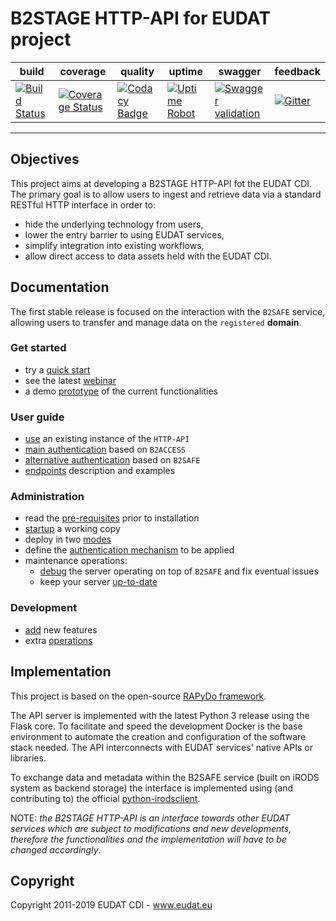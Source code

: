 # B2STAGE HTTP-API for EUDAT project

| build | coverage | quality | uptime | swagger | feedback |
| --- | --- | --- | --- | --- | --- |
| [![Build Status](https://travis-ci.org/EUDAT-B2STAGE/http-api.svg?branch=master)](https://travis-ci.org/EUDAT-B2STAGE/http-api) | [![Coverage Status](https://coveralls.io/repos/github/EUDAT-B2STAGE/http-api/badge.svg?branch=master)](https://coveralls.io/github/EUDAT-B2STAGE/http-api?branch=master) | [![Codacy Badge](https://api.codacy.com/project/badge/Grade/3d59eae46ec040008a99116396229dff)](https://www.codacy.com/app/EUDAT/http-api?utm_source=github.com&amp;utm_medium=referral&amp;utm_content=EUDAT-B2STAGE/http-api&amp;utm_campaign=Badge_Grade) | [![Uptime Robot](https://img.shields.io/uptimerobot/ratio/m778586640-4e31f2b00e90bce508dcdf33.svg?maxAge=2592000)](https://stats.uptimerobot.com/xGG9gTK3q) | [![Swagger validation](https://img.shields.io/swagger/valid/2.0/https/b2stage-test.cineca.it/api/specs.svg)](http://petstore.swagger.io/?url=https://b2stage-test.cineca.it/api/specs&docExpansion=none) | [![Gitter](https://badges.gitter.im/EUDAT-B2STAGE/http-api.svg)](https://gitter.im/EUDAT-B2STAGE/http-api?utm_source=badge&utm_medium=badge&utm_campaign=pr-badge) |

---

## Objectives ##

This project aims at developing a B2STAGE HTTP-API fot the EUDAT CDI.
The primary goal is to allow users to ingest and retrieve data via a standard RESTful HTTP interface in order to:

-   hide the underlying technology from users,
-   lower the entry barrier to using EUDAT services,
-   simplify integration into existing workflows,
-   allow direct access to data assets held with the EUDAT CDI.
<!--
Over the EUDAT2020 project other functionalities will be added: the development road map is available on the [EUDAT Wiki](https://confluence.csc.fi/display/EUDAT2/Service+building+roadmap)
-->


## Documentation ##

The first stable release is focused on the interaction with the `B2SAFE` service, allowing users to transfer and manage data on the `registered` **domain**.

### Get started ###

-   try a [quick start](docs/quick_start.md)
-   see the latest [webinar](https://pdonorio.github.io/chapters/webinars/b2stage)
-   a demo [prototype](docs/prototype.md) of the current functionalities

### User guide ###

-   [use](docs/user/user.md) an existing instance of the `HTTP-API`
-   [main authentication](docs/user/authentication.md) based on `B2ACCESS`
-   [alternative authentication](docs/user/authentication_b2safe.md) based on `B2SAFE`
-   [endpoints](docs/user/endpoints.md) description and examples

### Administration ###

-   read the [pre-requisites](docs/deploy/preq.md) prior to installation
-   [startup](docs/deploy/startup.md) a working copy
-   deploy in two [modes](docs/deploy/modes.md)
-   define the [authentication mechanism](docs/deploy/authentication.md) to be applied
-   maintenance operations:
    +   [debug](docs/deploy/debugging.md) the server operating on top of `B2SAFE` and fix eventual issues
    +   keep your server [up-to-date](docs/deploy/updates.md)

### Development ###

- [add](docs/development/development.md) new features
- extra [operations](docs/development/operations.md)


## Implementation ##

This project is based on the open-source [RAPyDo framework](https://github.com/rapydo).

The API server is implemented with the latest Python 3 release using the Flask core. To facilitate and speed the development Docker is the base environment to automate the creation and configuration of the software stack needed.
The API interconnects with EUDAT services' native APIs or libraries.

To exchange data and metadata within the B2SAFE service (built on iRODS system as backend storage) the interface is implemented using (and contributing to) the official [python-irodsclient](https://github.com/irods/python-irodsclient).

NOTE: *the B2STAGE HTTP-API is an interface towards other EUDAT services which are subject to modifications and new developments, therefore the functionalities and the implementation will have to be changed accordingly*.

## Copyright ##

Copyright 2011-2019 EUDAT CDI - www.eudat.eu
